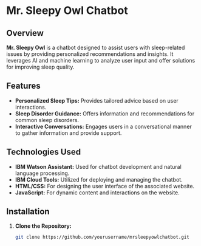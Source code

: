 # Mr. Sleepy Owl Chatbot

## Overview

**Mr. Sleepy Owl** is a chatbot designed to assist users with sleep-related issues by providing personalized recommendations and insights. It leverages AI and machine learning to analyze user input and offer solutions for improving sleep quality.

## Features

- **Personalized Sleep Tips:** Provides tailored advice based on user interactions.
- **Sleep Disorder Guidance:** Offers information and recommendations for common sleep disorders.
- **Interactive Conversations:** Engages users in a conversational manner to gather information and provide support.

## Technologies Used

- **IBM Watson Assistant:** Used for chatbot development and natural language processing.
- **IBM Cloud Tools:** Utilized for deploying and managing the chatbot.
- **HTML/CSS:** For designing the user interface of the associated website.
- **JavaScript:** For dynamic content and interactions on the website.

## Installation

1. **Clone the Repository:**

   ```bash
   git clone https://github.com/yourusername/mrsleepyowlchatbot.git
